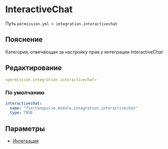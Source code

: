 # InteractiveChat
Путь `permission.yml > integration.interactivechat`

## Пояснение
Категория, отвечающая за настройку прав у интеграции InteractiveChat

## Редактирование
```yaml
<permission.integration.interactivechat>
```

### По умолчанию
```yaml
interactivechat:
  name: "flectonepulse.module.integration.interactivechat"
  type: TRUE
```

## Параметры

- [Интеграция](/docs/integration/interactivechat/)

<!--@include: @/parts/permission/permissionTier3.md-->

